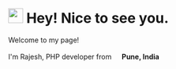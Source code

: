 <h1><img src="https://emojis.slackmojis.com/emojis/images/1531849430/4246/blob-sunglasses.gif?1531849430" width="30"/> Hey! Nice to see you.</h1>

<p>Welcome to my page! <br></br> I'm Rajesh, PHP developer from <img src="https://image.flaticon.com/icons/png/512/206/206606.png" width="13"/> <b>Pune, India</b></p>
